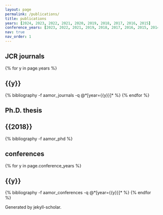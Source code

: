 ```yaml
---
layout: page
permalink: /publications/
title: publications
years: [2024, 2023, 2022, 2021, 2020, 2019, 2018, 2017, 2016, 2015]
conference_years: [2023, 2022, 2021, 2019, 2018, 2017, 2016, 2015, 2014, 2013, 2012]
nav: true
nav_order: 1
---
```

<!-- _pages/publications.md -->
<div class="publications">

<h2>JCR journals</h2>
{% for y in page.years %}
  <h2 class="year">{{y}}</h2>
  {% bibliography -f aamor_journals -q @*[year={{y}}]* %}
{% endfor %}

<h2>Ph.D. thesis</h2>
<h2 class="year">{{2018}}</h2>
{% bibliography -f aamor_phd %}

<h2>conferences</h2>
{% for y in page.conference_years %}
  <h2 class="year">{{y}}</h2>
  {% bibliography -f aamor_conferences -q @*[year={{y}}]* %}
{% endfor %}

Generated by jekyll-scholar.

</div>
